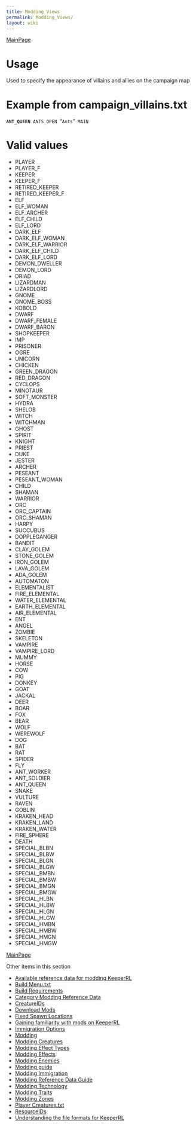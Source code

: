 ```yaml
---
title: Modding Views
permalink: Modding_Views/
layout: wiki
---
```


[MainPage](/keeperrl_wiki/ "wikilink")

Usage
=====

Used to specify the appearance of villains and allies on the campaign
map

Example from campaign\_villains.txt
===================================

**`ANT_QUEEN`**` ANTS_OPEN `“`Ants`”` MAIN`

Valid values
============

-   PLAYER
-   PLAYER\_F
-   KEEPER
-   KEEPER\_F
-   RETIRED\_KEEPER
-   RETIRED\_KEEPER\_F
-   ELF
-   ELF\_WOMAN
-   ELF\_ARCHER
-   ELF\_CHILD
-   ELF\_LORD
-   DARK\_ELF
-   DARK\_ELF\_WOMAN
-   DARK\_ELF\_WARRIOR
-   DARK\_ELF\_CHILD
-   DARK\_ELF\_LORD
-   DEMON\_DWELLER
-   DEMON\_LORD
-   DRIAD
-   LIZARDMAN
-   LIZARDLORD
-   GNOME
-   GNOME\_BOSS
-   KOBOLD
-   DWARF
-   DWARF\_FEMALE
-   DWARF\_BARON
-   SHOPKEEPER
-   IMP
-   PRISONER
-   OGRE
-   UNICORN
-   CHICKEN
-   GREEN\_DRAGON
-   RED\_DRAGON
-   CYCLOPS
-   MINOTAUR
-   SOFT\_MONSTER
-   HYDRA
-   SHELOB
-   WITCH
-   WITCHMAN
-   GHOST
-   SPIRIT
-   KNIGHT
-   PRIEST
-   DUKE
-   JESTER
-   ARCHER
-   PESEANT
-   PESEANT\_WOMAN
-   CHILD
-   SHAMAN
-   WARRIOR
-   ORC
-   ORC\_CAPTAIN
-   ORC\_SHAMAN
-   HARPY
-   SUCCUBUS
-   DOPPLEGANGER
-   BANDIT
-   CLAY\_GOLEM
-   STONE\_GOLEM
-   IRON\_GOLEM
-   LAVA\_GOLEM
-   ADA\_GOLEM
-   AUTOMATON
-   ELEMENTALIST
-   FIRE\_ELEMENTAL
-   WATER\_ELEMENTAL
-   EARTH\_ELEMENTAL
-   AIR\_ELEMENTAL
-   ENT
-   ANGEL
-   ZOMBIE
-   SKELETON
-   VAMPIRE
-   VAMPIRE\_LORD
-   MUMMY
-   HORSE
-   COW
-   PIG
-   DONKEY
-   GOAT
-   JACKAL
-   DEER
-   BOAR
-   FOX
-   BEAR
-   WOLF
-   WEREWOLF
-   DOG
-   BAT
-   RAT
-   SPIDER
-   FLY
-   ANT\_WORKER
-   ANT\_SOLDIER
-   ANT\_QUEEN
-   SNAKE
-   VULTURE
-   RAVEN
-   GOBLIN
-   KRAKEN\_HEAD
-   KRAKEN\_LAND
-   KRAKEN\_WATER
-   FIRE\_SPHERE
-   DEATH
-   SPECIAL\_BLBN
-   SPECIAL\_BLBW
-   SPECIAL\_BLGN
-   SPECIAL\_BLGW
-   SPECIAL\_BMBN
-   SPECIAL\_BMBW
-   SPECIAL\_BMGN
-   SPECIAL\_BMGW
-   SPECIAL\_HLBN
-   SPECIAL\_HLBW
-   SPECIAL\_HLGN
-   SPECIAL\_HLGW
-   SPECIAL\_HMBN
-   SPECIAL\_HMBW
-   SPECIAL\_HMGN
-   SPECIAL\_HMGW

[MainPage](/keeperrl_wiki/ "wikilink")

Other items in this section
-    [Available reference data for modding KeeperRL](/keeperrl_wiki/Available_Reference_Data_For_Modding_KeeperRL "wikilink")
-    [Build Menu.txt](/keeperrl_wiki/Build_Menu.txt "wikilink")
-    [Build Requirements](/keeperrl_wiki/Build_Requirements "wikilink")
-    [Category Modding Reference Data](/keeperrl_wiki/Category_Modding_Reference_Data "wikilink")
-    [CreatureIDs](/keeperrl_wiki/CreatureIDs "wikilink")
-    [Download Mods](/keeperrl_wiki/Download_Mods "wikilink")
-    [Fixed Spawn Locations](/keeperrl_wiki/Fixed_Spawn_Locations "wikilink")
-    [Gaining familiarity with mods on KeeperRL](/keeperrl_wiki/Gaining_Familiarity_With_Mods_On_KeeperRL "wikilink")
-    [Immigration Options](/keeperrl_wiki/Immigration_Options "wikilink")
-    [Modding](/keeperrl_wiki/Modding "wikilink")
-    [Modding Creatures](/keeperrl_wiki/Modding_Creatures "wikilink")
-    [Modding Effect Types](/keeperrl_wiki/Modding_Effect_Types "wikilink")
-    [Modding Effects](/keeperrl_wiki/Modding_Effects "wikilink")
-    [Modding Enemies](/keeperrl_wiki/Modding_Enemies "wikilink")
-    [Modding guide](/keeperrl_wiki/Modding_Guide "wikilink")
-    [Modding Immigration](/keeperrl_wiki/Modding_Immigration "wikilink")
-    [Modding Reference Data Guide](/keeperrl_wiki/Modding_Reference_Data_Guide "wikilink")
-    [Modding Technology](/keeperrl_wiki/Modding_Technology "wikilink")
-    [Modding Traits](/keeperrl_wiki/Modding_Traits "wikilink")
-    [Modding Zones](/keeperrl_wiki/Modding_Zones "wikilink")
-    [Player Creatures.txt](/keeperrl_wiki/Player_Creatures.txt "wikilink")
-    [ResourceIDs](/keeperrl_wiki/ResourceIDs "wikilink")
-    [Understanding the file formats for KeeperRL](/keeperrl_wiki/Understanding_The_File_Formats_For_KeeperRL "wikilink")
